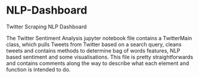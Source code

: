 # NLP-Dashboard
Twitter Scraping NLP Dashboard

The Twitter Sentiment Analysis jupyter notebook file contains a TwitterMain class, which pulls Tweets from Twitter based on a search query, cleans tweets and contains methods to determine bag of words features, NLP based sentiment and some visualisations. This file is pretty straightforwards and contains comments along the way to describe what each element and function is intended to do.

